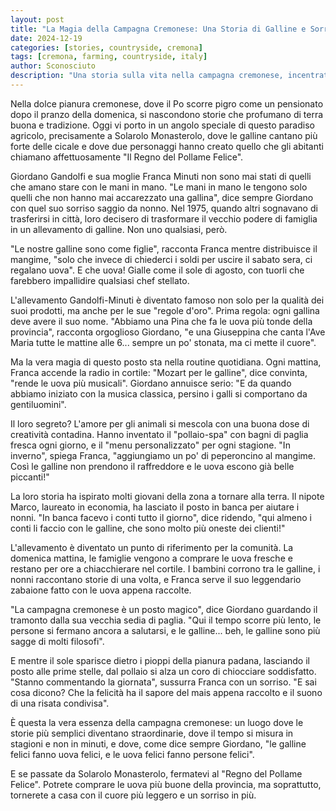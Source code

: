 ```yaml
---
layout: post
title: "La Magia della Campagna Cremonese: Una Storia di Galline e Sorrisi"
date: 2024-12-19
categories: [stories, countryside, cremona]
tags: [cremona, farming, countryside, italy]
author: Sconosciuto
description: "Una storia sulla vita nella campagna cremonese, incentrata su un particolare allevamento di galline a Solarolo Monasterolo."
---
```


Nella dolce pianura cremonese, dove il Po scorre pigro come un pensionato dopo il pranzo della domenica, si nascondono storie che profumano di terra buona e tradizione. Oggi vi porto in un angolo speciale di questo paradiso agricolo, precisamente a Solarolo Monasterolo, dove le galline cantano più forte delle cicale e dove due personaggi hanno creato quello che gli abitanti chiamano affettuosamente "Il Regno del Pollame Felice".

Giordano Gandolfi e sua moglie Franca Minuti non sono mai stati di quelli che amano stare con le mani in mano. "Le mani in mano le tengono solo quelli che non hanno mai accarezzato una gallina", dice sempre Giordano con quel suo sorriso saggio da nonno. Nel 1975, quando altri sognavano di trasferirsi in città, loro decisero di trasformare il vecchio podere di famiglia in un allevamento di galline. Non uno qualsiasi, però.

"Le nostre galline sono come figlie", racconta Franca mentre distribuisce il mangime, "solo che invece di chiederci i soldi per uscire il sabato sera, ci regalano uova". E che uova! Gialle come il sole di agosto, con tuorli che farebbero impallidire qualsiasi chef stellato.

L'allevamento Gandolfi-Minuti è diventato famoso non solo per la qualità dei suoi prodotti, ma anche per le sue "regole d'oro". Prima regola: ogni gallina deve avere il suo nome. "Abbiamo una Pina che fa le uova più tonde della provincia", racconta orgoglioso Giordano, "e una Giuseppina che canta l'Ave Maria tutte le mattine alle 6... sempre un po' stonata, ma ci mette il cuore".

Ma la vera magia di questo posto sta nella routine quotidiana. Ogni mattina, Franca accende la radio in cortile: "Mozart per le galline", dice convinta, "rende le uova più musicali". Giordano annuisce serio: "E da quando abbiamo iniziato con la musica classica, persino i galli si comportano da gentiluomini".

Il loro segreto? L'amore per gli animali si mescola con una buona dose di creatività contadina. Hanno inventato il "pollaio-spa" con bagni di paglia fresca ogni giorno, e il "menu personalizzato" per ogni stagione. "In inverno", spiega Franca, "aggiungiamo un po' di peperoncino al mangime. Così le galline non prendono il raffreddore e le uova escono già belle piccanti!"

La loro storia ha ispirato molti giovani della zona a tornare alla terra. Il nipote Marco, laureato in economia, ha lasciato il posto in banca per aiutare i nonni. "In banca facevo i conti tutto il giorno", dice ridendo, "qui almeno i conti li faccio con le galline, che sono molto più oneste dei clienti!"

L'allevamento è diventato un punto di riferimento per la comunità. La domenica mattina, le famiglie vengono a comprare le uova fresche e restano per ore a chiacchierare nel cortile. I bambini corrono tra le galline, i nonni raccontano storie di una volta, e Franca serve il suo leggendario zabaione fatto con le uova appena raccolte.

"La campagna cremonese è un posto magico", dice Giordano guardando il tramonto dalla sua vecchia sedia di paglia. "Qui il tempo scorre più lento, le persone si fermano ancora a salutarsi, e le galline... beh, le galline sono più sagge di molti filosofi".

E mentre il sole sparisce dietro i pioppi della pianura padana, lasciando il posto alle prime stelle, dal pollaio si alza un coro di chiocciare soddisfatto. "Stanno commentando la giornata", sussurra Franca con un sorriso. "E sai cosa dicono? Che la felicità ha il sapore del mais appena raccolto e il suono di una risata condivisa".

È questa la vera essenza della campagna cremonese: un luogo dove le storie più semplici diventano straordinarie, dove il tempo si misura in stagioni e non in minuti, e dove, come dice sempre Giordano, "le galline felici fanno uova felici, e le uova felici fanno persone felici".

E se passate da Solarolo Monasterolo, fermatevi al "Regno del Pollame Felice". Potrete comprare le uova più buone della provincia, ma soprattutto, tornerete a casa con il cuore più leggero e un sorriso in più.
